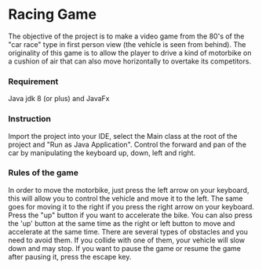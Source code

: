 # Racing Game
The objective of the project is to make a video game from the 80's of the "car race" type in first person view (the vehicle is seen from behind). The originality of this game is to allow the player to drive a kind of motorbike on a cushion of air that can also move horizontally to overtake its competitors.

### Requirement
Java jdk 8 (or plus) and JavaFx


### Instruction
Import the project into your IDE, select the Main class at the root of the project and "Run as Java Application". Control the forward and pan of the car by manipulating the keyboard up, down, left and right.

### Rules of the game
In order to move the motorbike, just press the left arrow on your keyboard, this will allow you to control the vehicle and move it to the left. The same goes for moving it to the right if you press the right arrow on your keyboard. Press the "up" button if you want to accelerate the bike. You can also press the 'up' button at the same time as the right or left button to move and accelerate at the same time. There are several types of obstacles and you need to avoid them. If you collide with one of them, your vehicle will slow down and may stop. If you want to pause the game or resume the game after pausing it, press the escape key.
